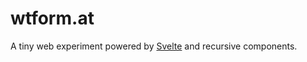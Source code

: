 # wtform.at

A tiny web experiment powered by [Svelte](https://github.com/sveltejs/svelte) and recursive components.
